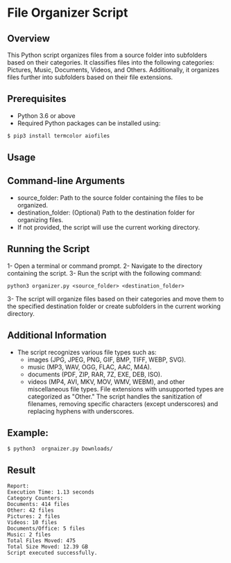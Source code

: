 # File Organizer Script
## Overview
This Python script organizes files from a source folder into subfolders based on their categories. It classifies files into the following categories: Pictures, Music, Documents, Videos, and Others. Additionally, it organizes files further into subfolders based on their file extensions.

## Prerequisites
- Python 3.6 or above
- Required Python packages can be installed using:
```bash
$ pip3 install termcolor aiofiles

```
## Usage
## Command-line Arguments
- source_folder: Path to the source folder containing the files to be organized.
- destination_folder: (Optional) Path to the destination folder for organizing files.
- If not provided, the script will use the current working directory.
## Running the Script
1- Open a terminal or command prompt.
2- Navigate to the directory containing the script.
3- Run the script with the following command:
```
python3 organizer.py <source_folder> <destination_folder> 

```
3- The script will organize files based on their categories and move them to the specified destination folder or create subfolders in the current working directory.

## Additional Information
- The script recognizes various file types such as:
  - images (JPG, JPEG, PNG, GIF, BMP, TIFF, WEBP, SVG).
  - music (MP3, WAV, OGG, FLAC, AAC, M4A).
  - documents (PDF, ZIP, RAR, 7Z, EXE, DEB, ISO).
  - videos (MP4, AVI, MKV, MOV, WMV, WEBM), and other miscellaneous file types.
File extensions with unsupported types are categorized as "Other."
The script handles the sanitization of filenames, removing specific characters (except underscores) and replacing hyphens with underscores.
## Example:
```
$ python3  orgnaizer.py Downloads/
```
## Result
```
Report:
Execution Time: 1.13 seconds
Category Counters:
Documents: 414 files
Other: 42 files
Pictures: 2 files
Videos: 10 files
Documents/Office: 5 files
Music: 2 files
Total Files Moved: 475
Total Size Moved: 12.39 GB
Script executed successfully.

```


